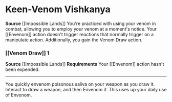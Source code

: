 ﻿---
id: '226'
name: Keen-Venom Vishkanya
rarity: Common
source: '[[DATABASE/source/Impossible Lands|Impossible Lands]]'
trait: null
type: Heritage

---
# Keen-Venom Vishkanya

**Source** [[Impossible Lands]]
You're practiced with using your venom in combat, allowing you to employ your venom at a moment's notice. Your [[Envenom]] action doesn't trigger reactions that normally trigger on a manipulate action. Additionally, you gain the Venom Draw action.

### [[Venom Draw]] <span class="action-icon">1</span>

**Source** [[Impossible Lands]]
**Requirements** Your [[Envenom]] action hasn't been expended.

---
You quickly envenom poisonous saliva on your weapon as you draw it. Interact to draw a weapon, and then Envenom it. This uses up your daily use of Envenom.